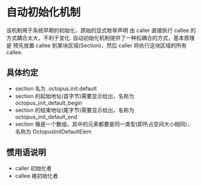 # 自动初始化机制

该机制用于系统早期的初始化，原始的显式枚举声明 由 caller 直接执行 callee 的方式耦合太大，不利于变化.
自动初始化机制提供了一种松耦合的方式，基本原理是 预先放置 callee 到某块区域(Section)，然后 caller 将执行这块区域的所有 callee.

## 具体约定

- section 名为 .octopus.init.default
- section 的起始地址(首字节)需要显示给出，名称为 octopus_init_default_begin
- section 的结束地址(尾字节)需要显示给出，名称为 octopus_init_default_end
- section 像是一个数组，其中的元素都要是同一类型(即所占空间大小相同)，名称为 OctopusInitDefaultElem

## 惯用语说明

- caller 初始化者
- callee 被初始化者